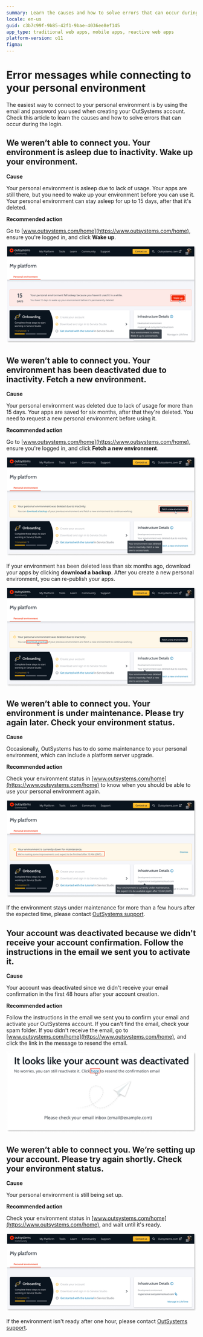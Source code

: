 ```yaml
---
summary: Learn the causes and how to solve errors that can occur during while trying to login to your personal environment.
locale: en-us
guid: c3b7c99f-9b85-42f1-9bae-4036ee8ef145
app_type: traditional web apps, mobile apps, reactive web apps
platform-version: o11
figma:
---
```


# Error messages while connecting to your personal environment

The easiest way to connect to your personal environment is by using the email and password you used when creating your OutSystems account.
Check this article to learn the causes and how to solve errors that can occur during the login.

## We weren’t able to connect you. Your environment is asleep due to inactivity. Wake up your environment.

**Cause**

Your personal environment is asleep due to lack of usage. Your apps are still there, but you need to wake up your environment before you can use it.
Your personal environment can stay asleep for up to 15 days, after that it's deleted.

**Recommended action**

Go to [www.outsystems.com/home](https://www.outsystems.com/home), ensure you're logged in, and click **Wake up**.

![OutSystems dashboard showing a notification that the personal environment is asleep with a 'Wake up' button.](images/pe-sleep.png "OutSystems Personal Environment Asleep Notification")

## We weren’t able to connect you. Your environment has been deactivated due to inactivity. Fetch a new environment.

**Cause**

Your personal environment was deleted due to lack of usage for more than 15 days. Your apps are saved for six months, after that they're deleted.
You need to request a new personal environment before using it.

**Recommended action**

Go to [www.outsystems.com/home](https://www.outsystems.com/home), ensure you're logged in, and click **Fetch a new environment**.

![OutSystems dashboard showing a notification that the personal environment has been deleted due to inactivity with a 'Fetch a new environment' button.](images/pe-del.png "OutSystems Personal Environment Deactivated Notification")

If your environment has been deleted less than six months ago, download your apps by clicking **download a backup**. After you create a new personal environment, you can re-publish your apps.

![OutSystems dashboard offering an option to download a backup of the previous environment.](images/pe-del-apps.png "OutSystems Download Backup Option")

## We weren’t able to connect you. Your environment is under maintenance. Please try again later. Check your environment status.

**Cause**

Occasionally, OutSystems has to do some maintenance to your personal environment, which can include a platform server upgrade.

**Recommended action**

Check your environment status in [www.outsystems.com/home](https://www.outsystems.com/home) to know when you should be able to use your personal environment again.

![OutSystems dashboard showing a maintenance notification with an expected completion time.](images/pe-maint.png "OutSystems Maintenance Notification")

If the environment stays under maintenance for more than a few hours after the expected time, please contact [OutSystems support](https://success.outsystems.com/Support).

## Your account was deactivated because we didn't receive your account confirmation. Follow the instructions in the email we sent you to activate it.

**Cause**

Your account was deactivated since we didn't receive your email confirmation in the first 48 hours after your account creation.

**Recommended action**

Follow the instructions in the email we sent you to confirm your email and activate your OutSystems account.
If you can't find the email, check your spam folder.
If you didn't receive the email, go to [www.outsystems.com/home](https://www.outsystems.com/home), and click the link in the message to resend the email.

![Message prompting to reactivate an OutSystems account with a link to resend the confirmation email.](images/pe-resend-email.png "OutSystems Account Reactivation Prompt")

## We weren’t able to connect you. We’re setting up your account. Please try again shortly. Check your environment status.

**Cause**

Your personal environment is still being set up.

**Recommended action**

Check your environment status in [www.outsystems.com/home](https://www.outsystems.com/home), and wait until it's ready.

![OutSystems dashboard indicating the personal environment setup is complete and ready for use.](images/pe-ready.png "OutSystems Account Setup Completion")

If the environment isn't ready after one hour, please contact [OutSystems support](https://success.outsystems.com/Support).
